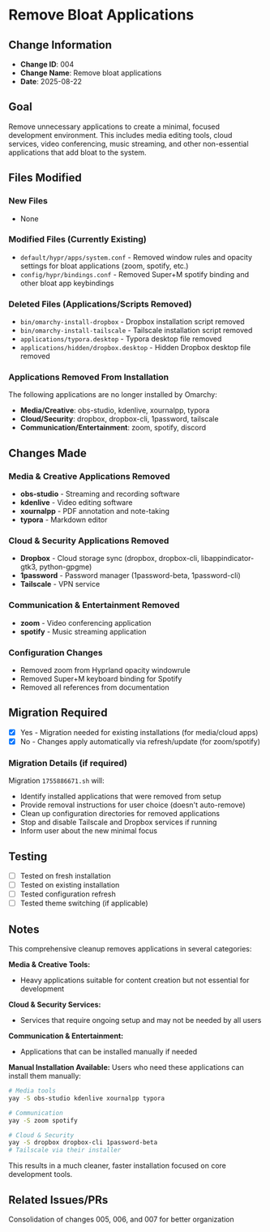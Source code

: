 # Remove Bloat Applications

## Change Information
- **Change ID**: 004
- **Change Name**: Remove bloat applications
- **Date**: 2025-08-22

## Goal
Remove unnecessary applications to create a minimal, focused development environment. This includes media editing tools, cloud services, video conferencing, music streaming, and other non-essential applications that add bloat to the system.

## Files Modified

### New Files
- None

### Modified Files (Currently Existing)
- `default/hypr/apps/system.conf` - Removed window rules and opacity settings for bloat applications (zoom, spotify, etc.)
- `config/hypr/bindings.conf` - Removed Super+M spotify binding and other bloat app keybindings

### Deleted Files (Applications/Scripts Removed)
- `bin/omarchy-install-dropbox` - Dropbox installation script removed
- `bin/omarchy-install-tailscale` - Tailscale installation script removed  
- `applications/typora.desktop` - Typora desktop file removed
- `applications/hidden/dropbox.desktop` - Hidden Dropbox desktop file removed

### Applications Removed From Installation
The following applications are no longer installed by Omarchy:
- **Media/Creative**: obs-studio, kdenlive, xournalpp, typora
- **Cloud/Security**: dropbox, dropbox-cli, 1password, tailscale  
- **Communication/Entertainment**: zoom, spotify, discord

## Changes Made

### Media & Creative Applications Removed
- **obs-studio** - Streaming and recording software
- **kdenlive** - Video editing software
- **xournalpp** - PDF annotation and note-taking
- **typora** - Markdown editor

### Cloud & Security Applications Removed
- **Dropbox** - Cloud storage sync (dropbox, dropbox-cli, libappindicator-gtk3, python-gpgme)
- **1password** - Password manager (1password-beta, 1password-cli)
- **Tailscale** - VPN service

### Communication & Entertainment Removed
- **zoom** - Video conferencing application
- **spotify** - Music streaming application

### Configuration Changes
- Removed zoom from Hyprland opacity windowrule
- Removed Super+M keyboard binding for Spotify
- Removed all references from documentation

## Migration Required
- [x] Yes - Migration needed for existing installations (for media/cloud apps)
- [x] No - Changes apply automatically via refresh/update (for zoom/spotify)

### Migration Details (if required)
Migration `1755886671.sh` will:
- Identify installed applications that were removed from setup
- Provide removal instructions for user choice (doesn't auto-remove)
- Clean up configuration directories for removed applications
- Stop and disable Tailscale and Dropbox services if running
- Inform user about the new minimal focus

## Testing
- [ ] Tested on fresh installation
- [ ] Tested on existing installation
- [ ] Tested configuration refresh
- [ ] Tested theme switching (if applicable)

## Notes
This comprehensive cleanup removes applications in several categories:

**Media & Creative Tools:**
- Heavy applications suitable for content creation but not essential for development

**Cloud & Security Services:**
- Services that require ongoing setup and may not be needed by all users

**Communication & Entertainment:**
- Applications that can be installed manually if needed

**Manual Installation Available:**
Users who need these applications can install them manually:
```bash
# Media tools
yay -S obs-studio kdenlive xournalpp typora

# Communication
yay -S zoom spotify

# Cloud & Security
yay -S dropbox dropbox-cli 1password-beta
# Tailscale via their installer
```

This results in a much cleaner, faster installation focused on core development tools.

## Related Issues/PRs
Consolidation of changes 005, 006, and 007 for better organization